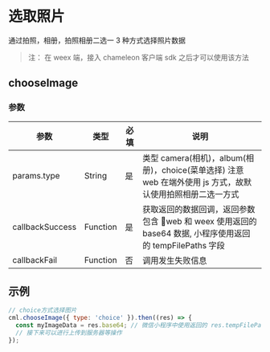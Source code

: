 # 选取照片

通过拍照，相册，拍照相册二选一 3 种方式选择照片数据

> 注： 在 weex 端，接入 chameleon 客户端 sdk 之后才可以使用该方法

## chooseImage

### 参数

| 参数            | 类型     | 必填 | 说明                                                                                                       |
| --------------- | -------- | ---- | ---------------------------------------------------------------------------------------------------------- |
| params.type     | String   | 是   | 类型 camera(相机)，album(相册)，choice(菜单选择) 注意 web 在端外使用 js 方式，故默认使用拍照相册二选一方式 |
| callbackSuccess | Function | 是   | 获取返回的数据回调，返回参数包含 web 和 weex 使用返回的 base64 数据, 小程序使用返回的 tempFilePaths 字段   |
| callbackFail    | Function | 否   | 调用发生失败信息                                                                                           |

## 示例

```javascript
// choice方式选择图片
cml.chooseImage({ type: 'choice' }).then((res) => {
  const myImageData = res.base64; // 微信小程序中使用返回的 res.tempFilePaths[0]
  // 接下来可以进行上传到服务器等操作
});
```
